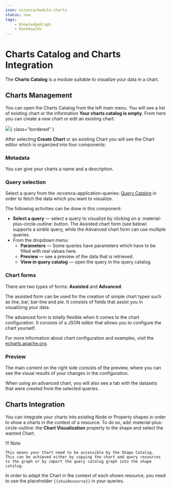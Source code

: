 ```yaml
---
icon: eccenca/module-charts
status: new
tags:
    - KnowledgeGraph
    - Dashboards
---
```


# Charts Catalog and Charts Integration

The **Charts Catalog** is a module suitable to visualize your data in a chart.

## Charts Management

You can open the Charts Catalog from the left main menu.
You will see a list of existing chart or the information **Your charts catalog is empty**.
From here you can create a new chart or edit an existing chart.

![](23-03-ChartCreation.gif){ class="bordered" }

After selecting **Create Chart** or an existing Chart you will see the Chart editor which is organized into four components:

### Metadata

You can give your charts a name and a description.

### Query selection

Select a query from the :eccenca-application-queries: [Query Catalog](../query-module/index.md) in order to fetch the data which you want to visualize.

The following activities can be done in this component:

- **Select a query** — select a query to visualize by clicking on a :material-plus-circle-outline: button. The Assisted chart form (see below) supports a sinble query, while the Advanced chart form can use multiple queries.
- From the dropdown menu:
    - **Parameters** — Some queries have parameters which have to be filled with real values here.
    - **Preview** — see a preview of the data that is retrieved.
    - **View in query catalog** — open the query in the query catalog.

### Chart forms

There are two types of forms: __Assisted__ and __Advanced__.

The assisted form can be used for the creation of simple chart types such as line, bar, bar-line and pie.
It consists of fields that assist you in visualizing your data.

The advanced form is totally flexible when it comes to the chart configuration.
It consists of a JSON editor that allows you to configure the chart yourself.

For more information about chart configuration and examples, visit the [echarts.apache.org](https://echarts.apache.org/examples/en/index.html).

### Preview

The main content on the right side consists of the preview, where you can see the visual results of your changes in the configuration.

When using an advanced chart, you will also see a tab with the datasets that were created from the selected queries.

## Charts Integration

You can integrate your charts into existing Node or Property shapes in order to show a charts in the context of a resource.
To do so, add :material-plus-circle-outline: the **Chart Visualization** property to the shape and select the wanted Chart.

!!! Note

    This means your Chart need to be accessible by the Shape Catalog.
    This can be achieved either by copying the chart and query resources to the graph or by import the query catalog graph into the shape catalog.

In order to adapt the Chart in the context of each shown resource, you need to use the placeholder `{{shuiResource}}` in your queries.

